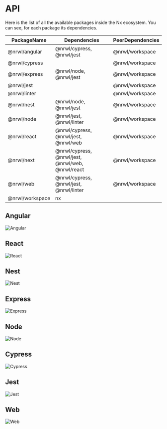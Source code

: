 # API

Here is the list of all the available packages inside the Nx ecosystem. You
can see, for each package its dependencies.

| PackageName     | Dependencies                                      | PeerDependencies |
| --------------- | ------------------------------------------------- | ---------------- |
| @nrwl/angular   | @nrwl/cypress, @nrwl/jest                         | @nrwl/workspace  |
| @nrwl/cypress   |                                                   | @nrwl/workspace  |
| @nrwl/express   | @nrwl/node, @nrwl/jest                            | @nrwl/workspace  |
| @nrwl/jest      |                                                   | @nrwl/workspace  |
| @nrwl/linter    |                                                   | @nrwl/workspace  |
| @nrwl/nest      | @nrwl/node, @nrwl/jest                            | @nrwl/workspace  |
| @nrwl/node      | @nrwl/jest, @nrwl/linter                          | @nrwl/workspace  |
| @nrwl/react     | @nrwl/cypress, @nrwl/jest, @nrwl/web              | @nrwl/workspace  |
| @nrwl/next      | @nrwl/cypress, @nrwl/jest, @nrwl/web, @nrwl/react | @nrwl/workspace  |
| @nrwl/web       | @nrwl/cypress, @nrwl/jest, @nrwl/linter           | @nrwl/workspace  |
| @nrwl/workspace | nx                                                |                  |

## Angular

![Angular](/assets/content/shared/api/angular.jpg)

## React

![React](/assets/content/shared/api/react.jpg)

## Nest

![Nest](/assets/content/shared/api/nest.jpg)

## Express

![Express](/assets/content/shared/api/express.jpg)

## Node

![Node](/assets/content/shared/api/node.jpg)

## Cypress

![Cypress](/assets/content/shared/api/cypress.jpg)

## Jest

![Jest](/assets/content/shared/api/jest.jpg)

## Web

![Web](/assets/content/shared/api/web.jpg)
